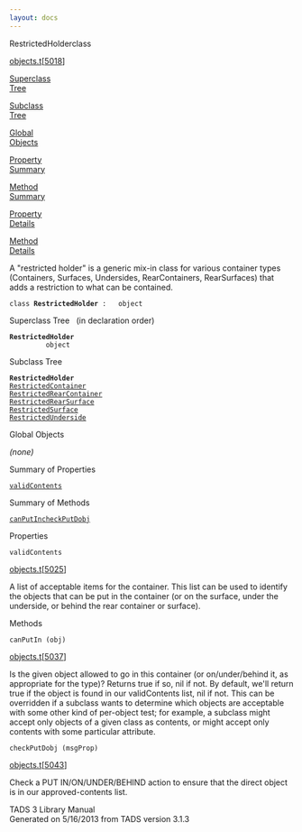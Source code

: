 ```yaml
---
layout: docs
---
```

<span class="title">RestrictedHolder</span><span class="type">class</span>

[objects.t](../file/objects.t.html)\[[5018](../source/objects.t.html#5018)\]

[Superclass  
Tree](#_SuperClassTree_)

[Subclass  
Tree](#_SubClassTree_)

[Global  
Objects](#_ObjectSummary_)

[Property  
Summary](#_PropSummary_)

[Method  
Summary](#_MethodSummary_)

[Property  
Details](#_Properties_)

[Method  
Details](#_Methods_)



A "restricted holder" is a generic mix-in class for various container
types (Containers, Surfaces, Undersides, RearContainers, RearSurfaces)
that adds a restriction to what can be contained.

`class `**`RestrictedHolder`**` :   object`



<span id="_SuperClassTree_"></span>



<span class="hdln">Superclass Tree</span>   (in declaration order)



**`RestrictedHolder`**  
`         object`  
<span id="_SubClassTree_"></span>



<span class="hdln">Subclass Tree</span>  



**`RestrictedHolder`**  
[`RestrictedContainer`](../object/RestrictedContainer.html)  
[`RestrictedRearContainer`](../object/RestrictedRearContainer.html)  
[`RestrictedRearSurface`](../object/RestrictedRearSurface.html)  
[`RestrictedSurface`](../object/RestrictedSurface.html)  
[`RestrictedUnderside`](../object/RestrictedUnderside.html)  
<span id="_ObjectSummary_"></span>



<span class="hdln">Global Objects</span>  



*(none)* <span id="_PropSummary_"></span>



<span class="hdln">Summary of Properties</span>  



[`validContents`](#validContents)

<span id="_MethodSummary_"></span>



<span class="hdln">Summary of Methods</span>  



[`canPutIn`](#canPutIn)[`checkPutDobj`](#checkPutDobj)

<span id="_Properties_"></span>



<span class="hdln">Properties</span>  



<span id="validContents"></span>

`validContents`

[objects.t](../file/objects.t.html)\[[5025](../source/objects.t.html#5025)\]



A list of acceptable items for the container. This list can be used to
identify the objects that can be put in the container (or on the
surface, under the underside, or behind the rear container or surface).



<span id="_Methods_"></span>



<span class="hdln">Methods</span>  



<span id="canPutIn"></span>

`canPutIn (obj)`

[objects.t](../file/objects.t.html)\[[5037](../source/objects.t.html#5037)\]



Is the given object allowed to go in this container (or on/under/behind
it, as appropriate for the type)? Returns true if so, nil if not. By
default, we'll return true if the object is found in our validContents
list, nil if not. This can be overridden if a subclass wants to
determine which objects are acceptable with some other kind of
per-object test; for example, a subclass might accept only objects of a
given class as contents, or might accept only contents with some
particular attribute.



<span id="checkPutDobj"></span>

`checkPutDobj (msgProp)`

[objects.t](../file/objects.t.html)\[[5043](../source/objects.t.html#5043)\]



Check a PUT IN/ON/UNDER/BEHIND action to ensure that the direct object
is in our approved-contents list.





TADS 3 Library Manual  
Generated on 5/16/2013 from TADS version 3.1.3


